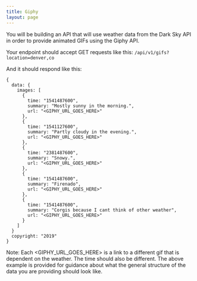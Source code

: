 ```yaml
---
title: Giphy
layout: page
---
```


You will be building an API that will use weather data from the Dark Sky API in order to provide animated GIFs using the Giphy API.


Your endpoint should accept GET requests like this:  `/api/v1/gifs?location=denver,co`

And it should respond like this:

```
{
  data: {
    images: [
      {
        time: "1541487600",
        summary: "Mostly sunny in the morning.",
        url: "<GIPHY_URL_GOES_HERE>"
      },
      {
        time: "1541127600",
        summary: "Partly cloudy in the evening.",
        url: "<GIPHY_URL_GOES_HERE>"
      },
      {
        time: "2381487600",
        summary: "Snowy.",
        url: "<GIPHY_URL_GOES_HERE>"
      },
      {
        time: "1541487600",
        summary: "Firenado",
        url: "<GIPHY_URL_GOES_HERE>"
      },
      {
        time: "1541487600",
        summary: "Corgis because I cant think of other weather",
        url: "<GIPHY_URL_GOES_HERE>"
      }
    ]     
  }
  copyright: "2019"
}
```

Note: Each <GIPHY_URL_GOES_HERE>  is a link to a different gif that is dependent on the weather. The time should also be different. The above example is provided for guidance about what the general structure of the data you are providing should look like.
